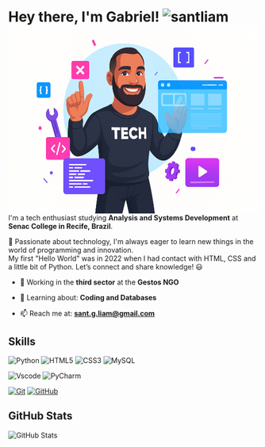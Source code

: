 <h1>
 Hey there, I'm Gabriel!     <img src="https://komarev.com/ghpvc/?username=santliam&label=Profile%20views&color=0e75b6&style=flat" alt="santliam"/>
  <img align="right" height="380" src="ChatGPT-santliam2.png">
</h1>

I'm a tech enthusiast studying **Analysis and Systems Development** at **Senac College in Recife, Brazil**.  

🚀 Passionate about technology, I'm always eager to learn new things in the world of programming and innovation.  
My first "Hello World" was in 2022 when I had contact with HTML, CSS and a little bit of Python.
Let’s connect and share knowledge! 😃  

* 🔭 Working in the **third sector** at the **Gestos NGO**  

* 🌱 Learning about: **Coding and Databases**  

* 📫 Reach me at: **sant.g.liam@gmail.com**


## Skills
![Python](https://img.shields.io/badge/python-87CEEB?style=for-the-badge&logo=python&logoColor=black) 
![HTML5](https://img.shields.io/badge/HTML5-87CEEB?style=for-the-badge&logo=html5&logoColor=black)
![CSS3](https://img.shields.io/badge/CSS3-87CEEB?style=for-the-badge&logo=css3&logoColor=black)
![MySQL](https://img.shields.io/badge/MySQL-87CEEB?style=for-the-badge&logo=mysql&logoColor=black) 

![Vscode](https://img.shields.io/badge/Vscode-87CEEB?style=for-the-badge&logo=visual-studio-code&logoColor=black)
![PyCharm](https://img.shields.io/badge/pycharm-87CEEB?style=for-the-badge&logo=pycharm&logoColor=black)

[![Git](https://img.shields.io/badge/Git-87CEEB?style=for-the-badge&logo=git&logoColor=black)](https://git-scm.com/doc)
[![GitHub](https://img.shields.io/badge/GitHub-87CEEB?style=for-the-badge&logo=github&logoColor=black)](https://docs.github.com/) 

## GitHub Stats
![GitHub Stats](https://github-readme-stats.vercel.app/api?username=00raoni&theme=transparent&bg_color=87CEEB&border_color=000030&show_icons=true&icon_color=000030&title_color=000030&text_color=000000)
